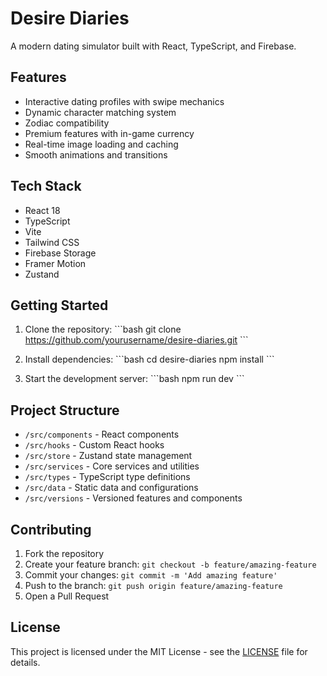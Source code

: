 # Desire Diaries

A modern dating simulator built with React, TypeScript, and Firebase.

## Features

- Interactive dating profiles with swipe mechanics
- Dynamic character matching system
- Zodiac compatibility
- Premium features with in-game currency
- Real-time image loading and caching
- Smooth animations and transitions

## Tech Stack

- React 18
- TypeScript
- Vite
- Tailwind CSS
- Firebase Storage
- Framer Motion
- Zustand

## Getting Started

1. Clone the repository:
\`\`\`bash
git clone https://github.com/yourusername/desire-diaries.git
\`\`\`

2. Install dependencies:
\`\`\`bash
cd desire-diaries
npm install
\`\`\`

3. Start the development server:
\`\`\`bash
npm run dev
\`\`\`

## Project Structure

- `/src/components` - React components
- `/src/hooks` - Custom React hooks
- `/src/store` - Zustand state management
- `/src/services` - Core services and utilities
- `/src/types` - TypeScript type definitions
- `/src/data` - Static data and configurations
- `/src/versions` - Versioned features and components

## Contributing

1. Fork the repository
2. Create your feature branch: `git checkout -b feature/amazing-feature`
3. Commit your changes: `git commit -m 'Add amazing feature'`
4. Push to the branch: `git push origin feature/amazing-feature`
5. Open a Pull Request

## License

This project is licensed under the MIT License - see the [LICENSE](LICENSE) file for details.